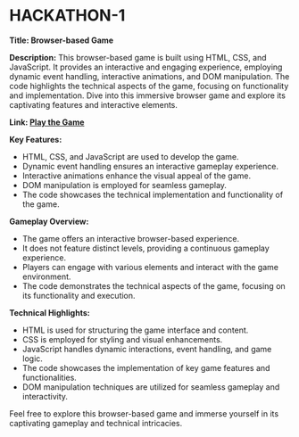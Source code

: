 # HACKATHON-1
**Title: Browser-based Game**

**Description:**
This browser-based game is built using HTML, CSS, and JavaScript. It provides an interactive and engaging experience, employing dynamic event handling, interactive animations, and DOM manipulation. The code highlights the technical aspects of the game, focusing on functionality and implementation. Dive into this immersive browser game and explore its captivating features and interactive elements.

**Link: [Play the Game](https://alegofrenicht.github.io/HACKATHON-1/)**

**Key Features:**
- HTML, CSS, and JavaScript are used to develop the game.
- Dynamic event handling ensures an interactive gameplay experience.
- Interactive animations enhance the visual appeal of the game.
- DOM manipulation is employed for seamless gameplay.
- The code showcases the technical implementation and functionality of the game.

**Gameplay Overview:**
- The game offers an interactive browser-based experience.
- It does not feature distinct levels, providing a continuous gameplay experience.
- Players can engage with various elements and interact with the game environment.
- The code demonstrates the technical aspects of the game, focusing on its functionality and execution.

**Technical Highlights:**
- HTML is used for structuring the game interface and content.
- CSS is employed for styling and visual enhancements.
- JavaScript handles dynamic interactions, event handling, and game logic.
- The code showcases the implementation of key game features and functionalities.
- DOM manipulation techniques are utilized for seamless gameplay and interactivity.

Feel free to explore this browser-based game and immerse yourself in its captivating gameplay and technical intricacies.
